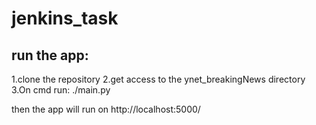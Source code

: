 # jenkins_task

## run the app:

1.clone the repository
2.get access to the ynet_breakingNews directory
3.On cmd run: ./main.py

then the app will run on http://localhost:5000/
